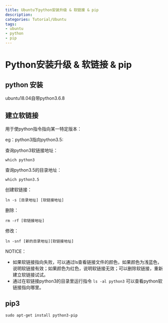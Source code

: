 ```yaml
---
title: Ubuntu下python安装升级 & 软链接 & pip
description:
categories: Tutorial/Ubuntu
tags: 
- ubuntu
- python
- pip
---
```


# Python安装升级 & 软链接 & pip

## python 安装
ubuntu18.04自带python3.6.8

## 建立软链接
用于使python指令指向某一特定版本：


eg：python3指向python3.5:

查询python3软链接地址：
```
which python3
```
查询python3.5的目录地址：
```
which python3.5
```

创建软链接：
```
ln -s [目录地址] [软链接地址]
```
删除：
```
rm -rf [软链接地址]
```
修改：
```
ln -snf [新的目录地址][软链接地址]
```
NOTICE：

* 如果软链接指向失败，可以通过ls查看链接文件的颜色，如果颜色为浅蓝色，说明软链接有效；如果颜色为红色，说明软链接无效；可以删除软链接，重新建立软链接试试。
* 通过在软链接python3的目录里运行指令 ```ls -al python3``` 可以查看python软链接指向哪里。

## pip3
```
sudo apt-get install python3-pip
```
